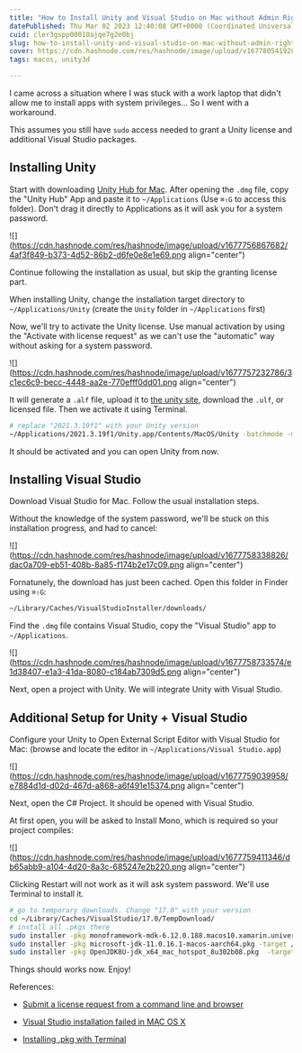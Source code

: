 ```yaml
---
title: "How to Install Unity and Visual Studio on Mac without Admin Rights"
datePublished: Thu Mar 02 2023 12:40:08 GMT+0000 (Coordinated Universal Time)
cuid: cler3gspp00010ajqe7g2e0bj
slug: how-to-install-unity-and-visual-studio-on-mac-without-admin-rights
cover: https://cdn.hashnode.com/res/hashnode/image/upload/v1677805419287/b5bf6f3b-d3db-4e49-b90f-409430becc01.png
tags: macos, unity3d

---
```


I came across a situation where I was stuck with a work laptop that didn't allow me to install apps with system privileges... So I went with a workaround.

This assumes you still have `sudo` access needed to grant a Unity license and additional Visual Studio packages.

## Installing Unity

Start with downloading [Unity Hub for Mac](https://unity.com/download#how-get-started). After opening the `.dmg` file, copy the "Unity Hub" App and paste it to `~/Applications` (Use `⌘⇧G` to access this folder). Don't drag it directly to Applications as it will ask you for a system password.

![](https://cdn.hashnode.com/res/hashnode/image/upload/v1677756867682/4af3f849-b373-4d52-86b2-d6fe0e8e1e69.png align="center")

Continue following the installation as usual, but skip the granting license part.

When installing Unity, change the installation target directory to `~/Applications/Unity` (create the `Unity` folder in `~/Applications` first)

Now, we'll try to activate the Unity license. Use manual activation by using the "Activate with license request" as we can't use the "automatic" way without asking for a system password.

![](https://cdn.hashnode.com/res/hashnode/image/upload/v1677757232786/3c1ec6c9-becc-4448-aa2e-770efff0dd01.png align="center")

It will generate a `.alf` file, upload it to [the unity site](https://license.unity3d.com/manual), download the `.ulf`, or licensed file. Then we activate it using Terminal.

```bash
# replace "2021.3.19f1" with your Unity version
~/Applications/2021.3.19f1/Unity.app/Contents/MacOS/Unity -batchmode -manualLicenseFile ~/Downloads/Unity_v2017.x.ulf -logfile
```

It should be activated and you can open Unity from now.

## Installing Visual Studio

Download Visual Studio for Mac. Follow the usual installation steps.

Without the knowledge of the system password, we'll be stuck on this installation progress, and had to cancel:

![](https://cdn.hashnode.com/res/hashnode/image/upload/v1677758338826/dac0a709-eb51-408b-8a85-f174b2e17c09.png align="center")

Fornatunely, the download has just been cached. Open this folder in Finder using `⌘⇧G`:

```bash
~/Library/Caches/VisualStudioInstaller/downloads/
```

Find the `.dmg` file contains Visual Studio, copy the "Visual Studio" app to `~/Applications`.

![](https://cdn.hashnode.com/res/hashnode/image/upload/v1677758733574/e1d38407-e1a3-41da-8080-c184ab7309d5.png align="center")

Next, open a project with Unity. We will integrate Unity with Visual Studio.

## Additional Setup for Unity + Visual Studio

Configure your Unity to Open External Script Editor with Visual Studio for Mac: (browse and locate the editor in `~/Applications/Visual Studio.app`)

![](https://cdn.hashnode.com/res/hashnode/image/upload/v1677759039958/e7884d1d-d02d-467d-a868-a6f491e15374.png align="center")

Next, open the C# Project. It should be opened with Visual Studio.

At first open, you will be asked to Install Mono, which is required so your project compiles:

![](https://cdn.hashnode.com/res/hashnode/image/upload/v1677759411346/db65abb9-a104-4d20-8a3c-685247e2b220.png align="center")

Clicking Restart will not work as it will ask system password. We'll use Terminal to install it.

```bash
# go to temporary downloads. Change "17.0" with your version
cd ~/Library/Caches/VisualStudio/17.0/TempDownload/ 
# install all .pkgs there
sudo installer -pkg monoframework-mdk-6.12.0.188.macos10.xamarin.universal.pkg -target /
sudo installer -pkg microsoft-jdk-11.0.16.1-macos-aarch64.pkg -target /
sudo installer -pkg OpenJDK8U-jdk_x64_mac_hotspot_8u302b08.pkg  -target /
```

Things should works now. Enjoy!

References:

* [Submit a license request from a command line and browser](https://docs.unity3d.com/2023.1/Documentation/Manual/ManualActivationCmdMac.html)
    
* [Visual Studio installation failed in MAC OS X](https://stackoverflow.com/questions/61094646/visual-studio-installation-failed-in-mac-os-x)
    
* [Installing .pkg with Terminal](https://apple.stackexchange.com/questions/72226/installing-pkg-with-terminal)